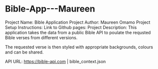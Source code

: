 # Bible-App---Maureen
Project Name: Bible Application
Project Author: Maureen Omamo
Project Setup Instructions:
Link to Github pages: 
Project Description: This application takes the data from a public Bible API to poulate the requsted Bible verses from different versions.

The requested verse is then styled with appropriate backgrounds, colours and can be shared.

API URL: https://bible-api.com | bible_context.json




